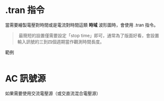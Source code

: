 # .tran 指令
當需要繪製電壓對時間或是電流對時間這類 **時域** 波形圖時，會使用 .tran 指令。
> ![]()
最簡短的設置僅需要設定「stop time」即可，通常為了版面好看，會設置輸入訊號的三到四個週期當作觀測時間長度。

範例
> ![]()

# AC 訊號源
如果需要使用交流電壓源（或交直流混合電壓源）